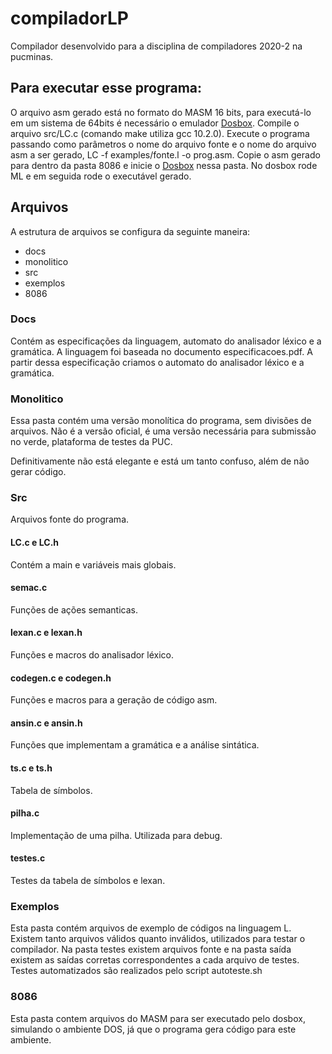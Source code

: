 # compiladorLP
Compilador desenvolvido para a disciplina de compiladores 2020-2 na pucminas.

## Para executar esse programa:
O arquivo asm gerado está no formato do MASM 16 bits, para executá-lo em um sistema de 64bits é necessário o emulador [Dosbox](https://www.dosbox.com).
Compile o arquivo src/LC.c (comando make utiliza gcc 10.2.0). Execute o programa passando como parâmetros o nome do arquivo fonte e o nome do arquivo asm a ser gerado, LC -f examples/fonte.l -o prog.asm. Copie o asm gerado para dentro da pasta 8086 e inicie o [Dosbox](https://www.dosbox.com) nessa pasta. No dosbox rode ML <arquivo-asm> e em seguida rode o executável gerado.

## Arquivos
A estrutura de arquivos se configura da seguinte maneira:
+ docs
+ monolitico
+ src
+ exemplos
+ 8086

### Docs
Contém as especificações da linguagem, automato do analisador léxico e a gramática. A linguagem foi baseada no documento especificacoes.pdf. A partir dessa especificação criamos o automato do analisador léxico e a gramática.

### Monolitico
Essa pasta contém uma versão monolítica do programa, sem divisões de arquivos. Não é a versão oficial, é uma versão necessária para submissão no verde, plataforma de testes da PUC.

Definitivamente não está elegante e está um tanto confuso, além de não gerar código.

### Src
Arquivos fonte do programa.
#### LC.c e LC.h
Contém a main e variáveis mais globais.
#### semac.c
Funções de ações semanticas.
#### lexan.c e lexan.h
Funções e macros do analisador léxico.
#### codegen.c e codegen.h
Funções e macros para a geração de código asm.
#### ansin.c e ansin.h
Funções que implementam a gramática e a análise sintática.
#### ts.c e ts.h
Tabela de símbolos.
#### pilha.c
Implementação de uma pilha. Utilizada para debug.
#### testes.c
Testes da tabela de símbolos e lexan.

### Exemplos
Esta pasta contém arquivos de exemplo de códigos na linguagem L. Existem tanto arquivos válidos quanto inválidos, utilizados para testar o compilador. Na pasta testes existem arquivos fonte e na pasta saída existem as saídas corretas correspondentes a cada arquivo de testes. Testes automatizados são realizados pelo script autoteste.sh

### 8086
Esta pasta contem arquivos do MASM para ser executado pelo dosbox, simulando o ambiente DOS, já que o programa gera código para este ambiente.
